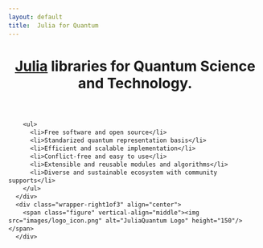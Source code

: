 ```yaml
---
layout: default
title:  Julia for Quantum
---
```


<header>
<h1 align="center">
  <a href="http://julialang.org" target="_blank">Julia</a> libraries for Quantum Science and Technology.
</h1>
</header>

<div class="wrapper">
      <div class="wrapper-left2of3" vertical-align="middle">

        <ul>
          <li>Free software and open source</li>
          <li>Standarized quantum representation basis</li>
          <li>Efficient and scalable implementation</li>
          <li>Conflict-free and easy to use</li>
          <li>Extensible and reusable modules and algorithms</li>
          <li>Diverse and sustainable ecosystem with community supports</li>
        </ul>
      </div>
      <div class="wrapper-right1of3" align="center">
        <span class="figure" vertical-align="middle"><img src="images/logo_icon.png" alt="JuliaQuantum Logo" height="150"/></span>
      </div>
</div>
